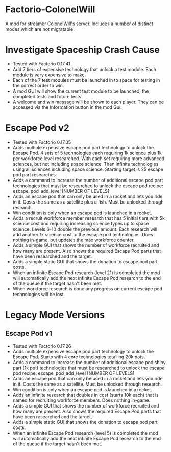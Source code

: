 # Factorio-ColonelWill


A mod for streamer ColonelWill's server. Includes a number of distinct modes which are not migratable.

Investigate Spaceship Crash Cause
===================

- Tested with Factorio 0.17.41
- Add 7 tiers of expensive technology that unlock a test module. Each module is very expensive to make.
- Each of the 7 test modules must be launched in to space for testing in the correct order to win.
- A mod GUI will show the current test module to be launched, the completed tests and future tests.
- A welcome and win message will be shown to each player. They can be accessed via the Information button in the mod Gui.

Escape Pod v2
==============

- Tested with Factorio 0.17.35
- Adds multiple expensive escape pod part technology to unlock the Escape Pod. 4 sets of 5 technologies each requiring 1k science plus 1k per workforce level researched. With each set requiring more advanced sciences, but not including space science. Then infinite technologies using all sciences including space science. Starting target is 25 escape pod part researches.
- Adds a command to increase the number of additional escape pod part technologies that must be researched to unlock the escape pod recipe: escape_pod_add_level [NUMBER OF LEVELS]
- Adds an escape pod that can only be used in a rocket and lets you ride in it. Costs the same as a satellite plus a fish. Must be unlocked through research.
- Win condition is only when an escape pod is launched in a rocket.
- Adds a recruit workforce member research that has 5 initial tiers with 5k science cost and requiring increasing science types up to space science. Levels 6-10 double the previous amount. Each research will add another 1k science cost to the escape pod technologies. Does nothing in-game, but updates the max workforce counter.
- Adds a simple GUI that shows the number of workforce recruited and how many are present. Also shows the required Escape Pod parts that have been researched and the target.
- Adds a simple static GUI that shows the donation to escape pod part costs.
- When an infinite Escape Pod research (level 21) is completed the mod will automatically add the next infinite Escape Pod research to the end of the queue if the target hasn't been met.
- When workforce research is done any progress on current escape pod technologies will be lost.

Legacy Mode Versions
============

Escape Pod v1
-----------

- Tested with Factorio 0.17.26
- Adds multiple expensive escape pod part technology to unlock the Escape Pod. Starts with 4 core technologies totalling 20k pots.
- Adds a command to increase the number of additional escape pod shiny part (1k pot) technologies that must be researched to unlock the escape pod recipe: escape_pod_add_level [NUMBER OF LEVELS]
- Adds an escape pod that can only be used in a rocket and lets you ride in it. Costs the same as a satellite. Must be unlocked through research.
- Win condition is only when an escape pod is launched in a rocket.
- Adds an infinite research that doubles in cost (starts 10k each) that is named for recruiting workforce members. Does nothing in-game.
- Adds a simple GUI that shows the number of workforce recruited and how many are present. Also shows the required Escape Pod parts that have been researched and the target.
- Adds a simple static GUI that shows the donation to escape pod part costs.
- When an infinite Escape Pod research (level 5) is completed the mod will automatically add the next infinite Escape Pod research to the end of the queue if the target hasn't been met.
